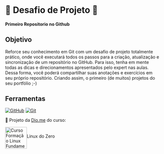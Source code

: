 # 📐 Desafio de Projeto 🚀

#### Primeiro Repositorio no Github

## Objetivo
Reforce seu conhecimento em Git com um desafio de projeto totalmente prático, onde você executará todos os passos para a criação, atualização e sincronização de um repositório no GitHub. Para isso, tenha em mente todas as dicas e direcionamentos apresentados pelo expert nas aulas. Dessa forma, você poderá compartilhar suas anotações e exercícios em seu próprio repositório. Criando assim, o primeiro (de muitos) projetos do seu portfólio ;-)

## Ferramentas
[![GitHub](https://img.shields.io/badge/GitHub-000?style=for-the-badge&logo=github&logoColor=30A3DC)](https://docs.github.com/)
[![Git](https://img.shields.io/badge/Git-000?style=for-the-badge&logo=git&logoColor=E94D5F)](https://git-scm.com/doc) 

🚧 Projeto da [Dio.me](https://web.dio.me) do curso:

<p>
<img title="Curso Formação Linux Fundamentals" src="https://hermes.dio.me/tracks/0edd1398-7cee-4295-98cf-8dd5a41d28fb.png" width="70pix" height="70pix" align="middle">Linux do Zero</img> 
</p>
